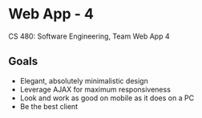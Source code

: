Web App - 4
====
CS 480: Software Engineering, Team Web App 4

Goals
----
- Elegant, absolutely minimalistic design
- Leverage AJAX for maximum responsiveness
- Look and work as good on mobile as it does on a PC
- Be the best client